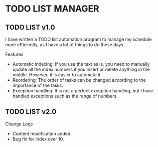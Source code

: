 # TODO LIST MANAGER



## TODO LIST  v1.0

I have written a TODO list automation program to manage my schedule more efficiently, as I have a lot of things to do these days.

Features

- Automatic indexing: If you use the text as is, you need to manually update all the index numbers if you insert or delete anything in the middle. However, it is easier to automate it.
- Reordering: The order of tasks can be changed according to the importance of the tasks.
- Exception handling: It is not a perfect exception handling, but I have handled exceptions such as the range of numbers.



## TODO LIST v2.0

Change Logs

- Content modification added.
- Bug fix for index over 10.

